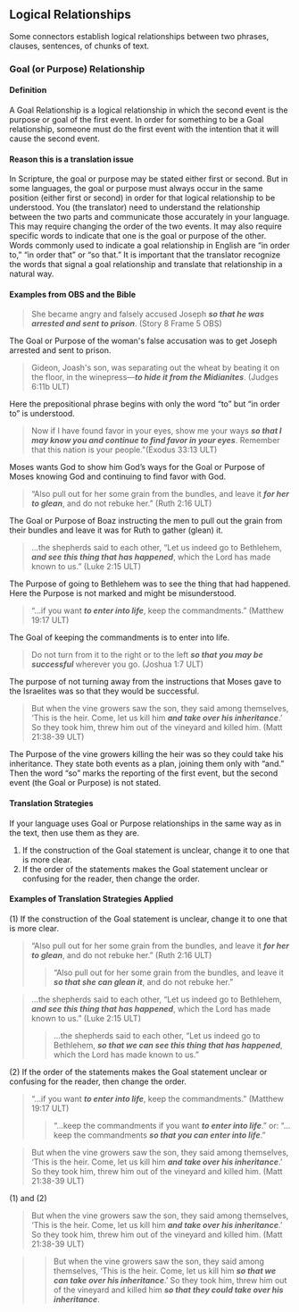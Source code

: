 ## Logical Relationships

Some connectors establish logical relationships between two phrases, clauses, sentences, of chunks of text.

### Goal (or Purpose) Relationship 

#### Definition

A Goal Relationship is a logical relationship in which the second event is the purpose or goal of the first event. In order for something to be a Goal relationship, someone must do the first event with the intention that it will cause the second event.

#### Reason this is a translation issue

In Scripture, the goal or purpose may be stated either first or second. But in some languages, the goal or purpose must always occur in the same position (either first or second) in order for that logical relationship to be understood. You (the translator) need to understand the relationship between the two parts and communicate those accurately in your language. This may require changing the order of the two events. It may also require specific words to indicate that one is the goal or purpose of the other. Words commonly used to indicate a goal relationship in English are “in order to,” “in order that” or “so that.” It is important that the translator recognize the words that signal a goal relationship and translate that relationship in a natural way.

#### Examples from OBS and the Bible

> She became angry and falsely accused Joseph ***so that he was arrested and sent to prison***. (Story 8 Frame 5 OBS)

The Goal or Purpose of the woman's false accusation was to get Joseph arrested and sent to prison.

> Gideon, Joash's son, was separating out the wheat by beating it on the floor, in the winepress—***to hide it from the Midianites***. (Judges 6:11b ULT)

Here the prepositional phrase begins with only the word “to” but “in order to” is understood. 

> Now if I have found favor in your eyes, show me your ways ***so that I may know you and continue to find favor in your eyes***. Remember that this nation is your people."(Exodus 33:13 ULT)

Moses wants God to show him God’s ways for the Goal or Purpose of Moses knowing God and continuing to find favor with God.

> “Also pull out for her some grain from the bundles, and leave it ***for her to glean***, and do not rebuke her.” (Ruth 2:16 ULT)

The Goal or Purpose of Boaz instructing the men to pull out the grain from their bundles and leave it was for Ruth to gather (glean) it.

> …the shepherds said to each other, “Let us indeed go to Bethlehem, ***and see this thing that has happened***, which the Lord has made known to us.” (Luke 2:15 ULT)

The Purpose of going to Bethlehem was to see the thing that had happened. Here the Purpose is not marked and might be misunderstood.

> “…if you want ***to enter into life***, keep the commandments.” (Matthew 19:17 ULT)

The Goal of keeping the commandments is to enter into life. 

> Do not turn from it to the right or to the left ***so that you may be successful*** wherever you go. (Joshua 1:7 ULT)

The purpose of not turning away from the instructions that Moses gave to the Israelites was so that they would be successful. 

> But when the vine growers saw the son, they said among themselves, ‘This is the heir. Come, let us kill him ***and take over his inheritance***.’ So they took him, threw him out of the vineyard and killed him. (Matt 21:38-39 ULT)

The Purpose of the vine growers killing the heir was so they could take his inheritance. They state both events as a plan, joining them only with “and.” Then the word “so” marks the reporting of the first event, but the second event (the Goal or Purpose) is not stated.

#### Translation Strategies

If your language uses Goal or Purpose relationships in the same way as in the text, then use them as they are.

1. If the construction of the Goal statement is unclear, change it to one that is more clear.
2. If the order of the statements makes the Goal statement unclear or confusing for the reader, then change the order.

#### Examples of Translation Strategies Applied

(1) If the construction of the Goal statement is unclear, change it to one that is more clear.

> “Also pull out for her some grain from the bundles, and leave it ***for her to glean***, and do not rebuke her.” (Ruth 2:16 ULT)  
>> “Also pull out for her some grain from the bundles, and leave it ***so that she can glean it***, and do not rebuke her.”
  
> …the shepherds said to each other, “Let us indeed go to Bethlehem, ***and see this thing that has happened***, which the Lord has made known to us.” (Luke 2:15 ULT)  
>> …the shepherds said to each other, “Let us indeed go to Bethlehem, ***so that we can see this thing that has happened***, which the Lord has made known to us.”

(2) If the order of the statements makes the Goal statement unclear or confusing for the reader, then change the order.

> “…if you want ***to enter into life***, keep the commandments.” (Matthew 19:17 ULT)  
>> “…keep the commandments if you want ***to enter into life***.” or: “…keep the commandments ***so that you can enter into life***.”
  
> But when the vine growers saw the son, they said among themselves, ‘This is the heir. Come, let us kill him ***and take over his inheritance***.’ So they took him, threw him out of the vineyard and killed him. (Matt 21:38-39 ULT)

(1) and (2)

> But when the vine growers saw the son, they said among themselves, ‘This is the heir. Come, let us kill him ***and take over his inheritance***.’ So they took him, threw him out of the vineyard and killed him. (Matt 21:38-39 ULT)
  
>> But when the vine growers saw the son, they said among themselves, ‘This is the heir. Come, let us kill him ***so that we can take over his inheritance***.’ So they took him, threw him out of the vineyard and killed him ***so that they could take over his inheritance***. 

